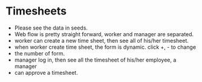 # Timesheets

* Please see the data in seeds.
* Web flow is pretty straight forward, worker and manager are separated.
* worker can create a new time sheet, then see all of his/her timesheet.
* when worker create time sheet, the form is dynamic. click +, - to change
* the number of form.
* manager log in, then see all the timesheet of his/her employee, a manager
* can approve a timesheet. 
